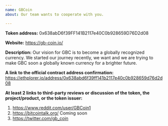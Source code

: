 ```yaml
---
name: GBCoin
about: Our team wants to cooperate with you.

---
```


<!-- 
This is a request to add a new token to tokenbase.

PLEASE READ THE FOLLOWING CAREFULLY:
* FOLLOW the template below to request token addition.
* READ the comments (in <!-- _comment text_ ——>) carefully to understand what information is needed.
* Put your answers below the field and the comment.
* Do not include additional information in your initial request.
* If you cannot fulfill one of the requirements, state that clearly, and we will try to help you figure it out.

FAQ: https://www.reddit.com/r/ForkDelta/comments/7tntnz/how_to_get_an_erc20_token_listed_on_forkdelta/

Got questions? Join 
* Discord chat: https://discord.gg/mMnRq7m 
* or Telegram chat: https://t.me/ForkDeltaChat
-->

**Token address:** 
0x638abD6f39FF141B2117e40C0b928659D76D2d08



**Website:** https://gb-coin.io/


**Description:** <!-- 1-3 sentences for the token's description: at least one on the token issuer (eg., the product they are building) and one on token's purpose. --> Our vision for GBC is to become a globally recognized currency. We started our journey recently, we want and we are trying to make GBC soon a globally known currency for a brighter future.


**A link to the official contract address confirmation:** <!-- Contract address confirmation MUST be linked from the official website and MUST be visible publicly. If the confirmation is not visible immediately, include an explanation of how to find it. -->  https://ethplorer.io/address/0x638abd6f39ff141b2117e40c0b928659d76d2d08


**At least 2 links to third-party reviews or discussion of the token, the project/product, or the token issuer:**
<!--
Reviews must include review of project vision, team, milestones, or existing product.

Links should be of at least two distinct kinds, including, but is not limited to: articles in the media, independent blog posts, ICO reviews, third party reporting on established company partnerships, specific comments in BitcoinTalk threads.
Note:
* We are looking for substance in reviews. BitcoinTalk announcements and ICO aggregator pages are NOT an acceptable source. Reviews like "Interesting project, good luck", "to the moon" are NOT acceptable.
* Project's social media channels (Reddit, Twitter, Facebook, Telegram and others) are not acceptable.
-->
1. https://www.reddit.com/user/GBCoin1
2. https://bitcointalk.org/ Coming soon
3. https://twitter.com/gb_coin

